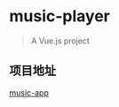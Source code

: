 # music-player

> A Vue.js project

## 项目地址

[music-app](http://zhongwood.likesyou.org/music-app/)


